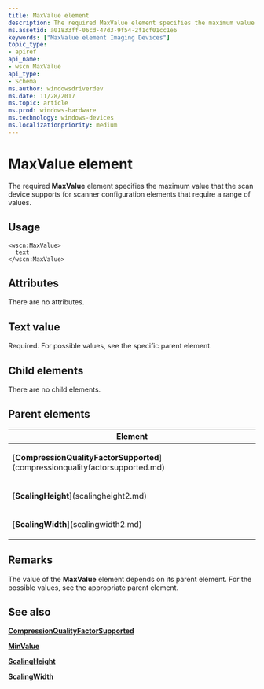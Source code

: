 ```yaml
---
title: MaxValue element
description: The required MaxValue element specifies the maximum value that the scan device supports for scanner configuration elements that require a range of values.
ms.assetid: a01833ff-06cd-47d3-9f54-2f1cf01cc1e6
keywords: ["MaxValue element Imaging Devices"]
topic_type:
- apiref
api_name:
- wscn MaxValue
api_type:
- Schema
ms.author: windowsdriverdev
ms.date: 11/28/2017
ms.topic: article
ms.prod: windows-hardware
ms.technology: windows-devices
ms.localizationpriority: medium
---
```


# MaxValue element


The required **MaxValue** element specifies the maximum value that the scan device supports for scanner configuration elements that require a range of values.

Usage
-----

``` syntax
<wscn:MaxValue>
  text
</wscn:MaxValue>
```

Attributes
----------

There are no attributes.

Text value
----------

Required. For possible values, see the specific parent element.

## Child elements


There are no child elements.

## Parent elements


<table>
<colgroup>
<col width="100%" />
</colgroup>
<thead>
<tr class="header">
<th>Element</th>
</tr>
</thead>
<tbody>
<tr class="odd">
<td><p>[<strong>CompressionQualityFactorSupported</strong>](compressionqualityfactorsupported.md)</p></td>
</tr>
<tr class="even">
<td><p>[<strong>ScalingHeight</strong>](scalingheight2.md)</p></td>
</tr>
<tr class="odd">
<td><p>[<strong>ScalingWidth</strong>](scalingwidth2.md)</p></td>
</tr>
</tbody>
</table>

Remarks
-------

The value of the **MaxValue** element depends on its parent element. For the possible values, see the appropriate parent element.

## <span id="see_also"></span>See also


[**CompressionQualityFactorSupported**](compressionqualityfactorsupported.md)

[**MinValue**](minvalue.md)

[**ScalingHeight**](scalingheight2.md)

[**ScalingWidth**](scalingwidth2.md)

 

 






